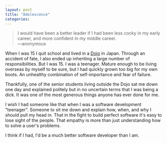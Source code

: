 ```yaml
---
layout: post
title: "Adolescence"
categories:
---
```


> I would have been a better leader if I had been less cocky in my early career, and more confident in my middle career.
> <br>—anonymous

When I was 15 I quit school and lived in a [Dojo](http://en.wikipedia.org/wiki/Dojo) in Japan. Through an accident of fate, I also ended up inheriting a large number of responsibilities. But I was 15. I was a teenager. Mature enough to be living overseas by myself to be sure, but I had quickly grown too big for my own boots. An unhealthy combination of self-importance and fear of failure.

Thankfully, one of the senior students living outside the Dojo sat me down one day and explained politely but in no uncertain terms that I was being a dick. It was one of the most generous things anyone has ever done for me.

I wish I had someone like that when I was a software development "teenager". Someone to sit me down and explain how, when, and why I should pull my head in. That in the fight to build perfect software it's easy to lose sight of the people. That empathy is more than just understanding how to solve a user's problems.

I think if I had, I'd be a much better software developer than I am.
